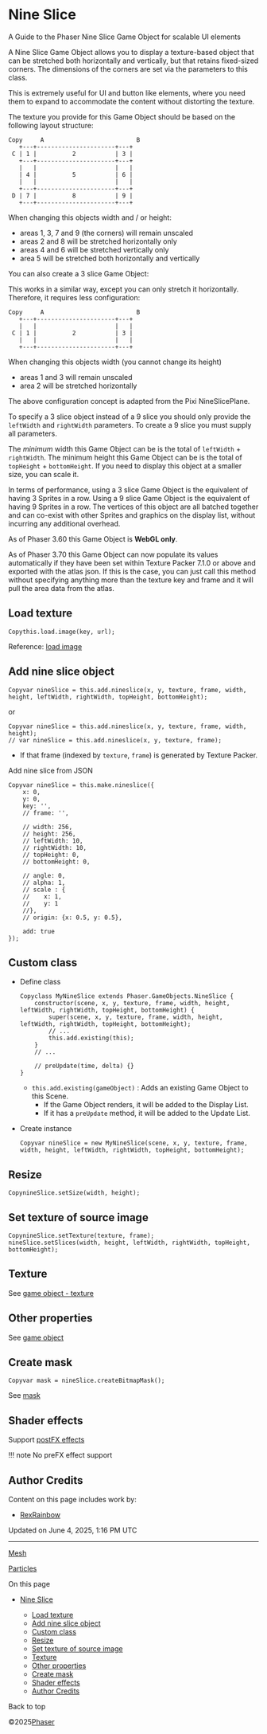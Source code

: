 # Nine Slice

A Guide to the Phaser Nine Slice Game Object for scalable UI elements

A Nine Slice Game Object allows you to display a texture-based object that can be stretched both horizontally and vertically, but that retains fixed-sized corners. The dimensions of the corners are set via the parameters to this class.

This is extremely useful for UI and button like elements, where you need them to expand to accommodate the content without distorting the texture.

The texture you provide for this Game Object should be based on the following layout structure:

```
Copy     A                          B
   +---+----------------------+---+
 C | 1 |          2           | 3 |
   +---+----------------------+---+
   |   |                      |   |
   | 4 |          5           | 6 |
   |   |                      |   |
   +---+----------------------+---+
 D | 7 |          8           | 9 |
   +---+----------------------+---+

```

When changing this objects width and / or height:

* areas 1, 3, 7 and 9 (the corners) will remain unscaled
* areas 2 and 8 will be stretched horizontally only
* areas 4 and 6 will be stretched vertically only
* area 5 will be stretched both horizontally and vertically

You can also create a 3 slice Game Object:

This works in a similar way, except you can only stretch it horizontally. Therefore, it requires less configuration:

```
Copy     A                          B
   +---+----------------------+---+
   |   |                      |   |
 C | 1 |          2           | 3 |
   |   |                      |   |
   +---+----------------------+---+

```

When changing this objects width (you cannot change its height)

* areas 1 and 3 will remain unscaled
* area 2 will be stretched horizontally

The above configuration concept is adapted from the Pixi NineSlicePlane.

To specify a 3 slice object instead of a 9 slice you should only provide the `leftWidth` and `rightWidth` parameters. To create a 9 slice you must supply all parameters.

The *minimum* width this Game Object can be is the total of `leftWidth` + `rightWidth`. The minimum height this Game Object can be is the total of `topHeight` + `bottomHeight`. If you need to display this object at a smaller size, you can scale it.

In terms of performance, using a 3 slice Game Object is the equivalent of having 3 Sprites in a row. Using a 9 slice Game Object is the equivalent of having 9 Sprites in a row. The vertices of this object are all batched together and can co-exist with other Sprites and graphics on the display list, without incurring any additional overhead.

As of Phaser 3.60 this Game Object is **WebGL only**.

As of Phaser 3.70 this Game Object can now populate its values automatically if they have been set within Texture Packer 7.1.0 or above and exported with the atlas json. If this is the case, you can just call this method without specifying anything more than the texture key and frame and it will pull the area data from the atlas.

## Load texture

```
Copythis.load.image(key, url);

```

Reference: [load image](../loader.md)

## Add nine slice object

```
Copyvar nineSlice = this.add.nineslice(x, y, texture, frame, width, height, leftWidth, rightWidth, topHeight, bottomHeight);

```

or

```
Copyvar nineSlice = this.add.nineslice(x, y, texture, frame, width, height);
// var nineSlice = this.add.nineslice(x, y, texture, frame);

```

* If that frame (indexed by `texture`, `frame`) is generated by Texture Packer.

Add nine slice from JSON

```
Copyvar nineSlice = this.make.nineslice({
    x: 0,
    y: 0,
    key: '',
    // frame: '',

    // width: 256,
    // height: 256,
    // leftWidth: 10,
    // rightWidth: 10,
    // topHeight: 0,
    // bottomHeight: 0,

    // angle: 0,
    // alpha: 1,
    // scale : {
    //    x: 1,
    //    y: 1
    //},
    // origin: {x: 0.5, y: 0.5},

    add: true
});

```

## Custom class

* Define class

  ```
  Copyclass MyNineSlice extends Phaser.GameObjects.NineSlice {
      constructor(scene, x, y, texture, frame, width, height, leftWidth, rightWidth, topHeight, bottomHeight) {
          super(scene, x, y, texture, frame, width, height, leftWidth, rightWidth, topHeight, bottomHeight);
          // ...
          this.add.existing(this);
      }
      // ...

      // preUpdate(time, delta) {}
  }

  ```

  + `this.add.existing(gameObject)` : Adds an existing Game Object to this Scene.
    - If the Game Object renders, it will be added to the Display List.
    - If it has a `preUpdate` method, it will be added to the Update List.
* Create instance

  ```
  Copyvar nineSlice = new MyNineSlice(scene, x, y, texture, frame, width, height, leftWidth, rightWidth, topHeight, bottomHeight);

  ```

## Resize

```
CopynineSlice.setSize(width, height);

```

## Set texture of source image

```
CopynineSlice.setTexture(texture, frame);
nineSlice.setSlices(width, height, leftWidth, rightWidth, topHeight, bottomHeight);

```

## Texture

See [game object - texture](../gameobjects.md)

## Other properties

See [game object](../gameobjects.md)

## Create mask

```
Copyvar mask = nineSlice.createBitmapMask();

```

See [mask](../display.md)

## Shader effects

Support [postFX effects](shader.md)

!!! note
No preFX effect support

## Author Credits

Content on this page includes work by:

* [RexRainbow](https://github.com/rexrainbow)

Updated on June 4, 2025, 1:16 PM UTC

---

[Mesh](mesh.md)

[Particles](particles.md)

On this page

* [Nine Slice](#nine-slice)

  + [Load texture](#load-texture)
  + [Add nine slice object](#add-nine-slice-object)
  + [Custom class](#custom-class)
  + [Resize](#resize)
  + [Set texture of source image](#set-texture-of-source-image)
  + [Texture](#texture)
  + [Other properties](#other-properties)
  + [Create mask](#create-mask)
  + [Shader effects](#shader-effects)
  + [Author Credits](#author-credits)

Back to top

©2025[Phaser](../../../index.md)